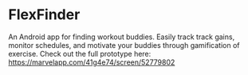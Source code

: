 # FlexFinder

An Android app for finding workout buddies. Easily track track gains, monitor schedules, and motivate your buddies through gamification of exercise. Check out the full prototype here: https://marvelapp.com/41g4e74/screen/52779802
